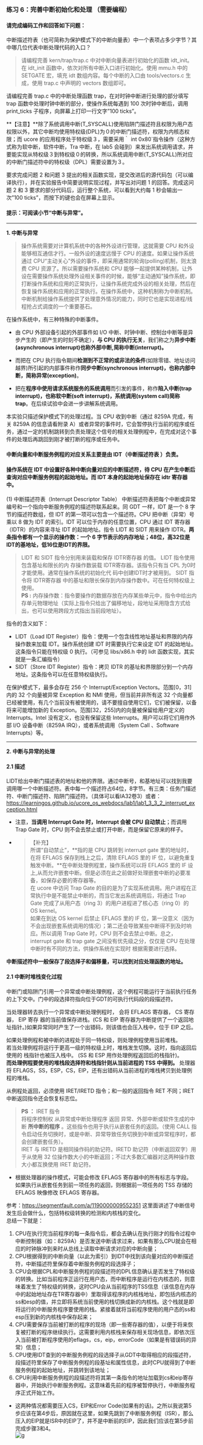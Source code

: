 ### 练习 6：完善中断初始化和处理 （需要编程）
#### 请完成编码工作和回答如下问题：

中断描述符表（也可简称为保护模式下的中断向量表）中一个表项占多少字节？其中哪几位代表中断处理代码的入口？  

> 请编程完善 kern/trap/trap.c 中对中断向量表进行初始化的函数 idt_init。在 idt_init 函数中，依次对所有中断入口进行初始化。使用 mmu.h 中的 SETGATE 宏，填充 idt 数组内容。每个中断的入口由 tools/vectors.c 生成，使用 trap.c 中声明的 vectors 数组即可。  

请编程完善 trap.c 中的中断处理函数 trap，在对时钟中断进行处理的部分填写 trap 函数中处理时钟中断的部分，使操作系统每遇到 100 次时钟中断后，调用 print_ticks 子程序，向屏幕上打印一行文字”100 ticks”。  

**【注意】**除了系统调用中断(T_SYSCALL)使用陷阱门描述符且权限为用户态权限以外，其它中断均使用特权级(DPL)为０的中断门描述符，权限为内核态权限；而 ucore 的应用程序处于特权级３，需要采用｀ int 0x80`指令操作（这种方式称为软中断，软件中断，Tra 中断，在 lab5 会碰到）来发出系统调用请求，并要能实现从特权级３到特权级０的转换，所以系统调用中断(T_SYSCALL)所对应的中断门描述符中的特权级（DPL）需要设置为３。  

要求完成问题 2 和问题 3 提出的相关函数实现，提交改进后的源代码包（可以编译执行），并在实验报告中简要说明实现过程，并写出对问题 1 的回答。完成这问题 2 和 3 要求的部分代码后，运行整个系统，可以看到大约每 1 秒会输出一次”100 ticks”，而按下的键也会在屏幕上显示。  

#### 提示：可阅读小节“中断与异常”。

----
**1. 中断与异常**  

> 操作系统需要对计算机系统中的各种外设进行管理，这就需要 CPU 和外设能够相互通信才行。一般外设的速度远慢于 CPU 的速度。如果让操作系统通过 CPU“主动关心”外设的事件，即采用通常的轮询(polling)机制，则太浪费 CPU 资源了。所以需要操作系统和 CPU 能够一起提供某种机制，让外设在需要操作系统处理外设相关事件的时候，能够“主动通知”操作系统，即打断操作系统和应用的正常执行，让操作系统完成外设的相关处理，然后在恢复操作系统和应用的正常执行。在操作系统中，这种机制称为中断机制。中断机制给操作系统提供了处理意外情况的能力，同时它也是实现进程/线程抢占式调度的一个重要基石。  

在操作系统中，有三种特殊的中断事件。
- 由 CPU 外部设备引起的外部事件如 I/O 中断、时钟中断、控制台中断等是异步产生的（即产生的时刻不确定），**与 CPU 的执行无关**，我们称之为**异步中断(asynchronous interrupt)也称外部中断,简称中断(interrupt)。**  

- 而把在 CPU 执行指令期间**检测到不正常的或非法的条件**(如除零错、地址访问越界)所引起的内部事件称作**同步中断(synchronous interrupt)，也称内部中断，简称异常(exception)**。  

- 把在**程序中使用请求系统服务的系统调用**而引发的事件，称作**陷入中断(trap interrupt)，也称软中断(soft interrupt)，系统调用(system call)简称 trap**。在后续试验中会进一步讲解系统调用。  

本实验只描述保护模式下的处理过程。当 CPU 收到中断（通过 8259A 完成，有关 8259A 的信息请看附录 A）或者异常的事件时，它会暂停执行当前的程序或任务，通过一定的机制跳转到负责处理这个信号的相关处理例程中，在完成对这个事件的处理后再跳回到刚才被打断的程序或任务中。  
#### 中断向量和中断服务例程的对应关系主要是由 IDT（中断描述符表 ）负责。  
#### 操作系统在 IDT 中设置好各种中断向量对应的中断描述符，待 CPU 在产生中断后查询对应中断服务例程的起始地址。而 IDT 本身的起始地址保存在 idtr 寄存器中。
(1) 中断描述符表（Interrupt Descriptor Table） 中断描述符表把每个中断或异常编号和一个指向中断服务例程的描述符联系起来。同 GDT 一样，IDT 是一个 8 字节的描述符数组，但 IDT 的第一项可以包含一个描述符。CPU 把中断（异常）号乘以 8 做为 IDT 的索引。IDT 可以位于内存的任意位置，CPU 通过 IDT 寄存器（IDTR）的内容来寻址 IDT 的起始地址。指令 LIDT 和 SIDT 用来操作 IDTR。**两条指令都有一个显示的操作数：一个 6 字节表示的内存地址；48位，高32位是IDT的基地址，低16位是IDT的界限。**  
> LIDT 和 SIDT 指令分别用来装载和保存 IDTR寄存器 的值。 LIDT 指令使用包含基址和限长的内
存操作数装载 IDTR寄存器。该指令只有当 CPL 为0时才能使用。通常在操作系统的初始化代
码中创建IDT时才被用到。 SIDT 指令将 IDTR寄存器 中的基址和限长保存到内存操作数中。可在任何特权级上使用。  
**PS :** 内存操作数：指令要操作的数据存放在内存某些单元中，指令中给出内存单元物理地址（实际上指令只给出了偏移地址，段地址采用隐含方式给出，也可以使用跨段方式指出当前段地址）。  

指令的含义如下：

- LIDT（Load IDT Register）指令：使用一个包含线性地址基址和界限的内存操作数来加载 IDT。操作系统创建 IDT 时需要执行它来设定 IDT 的起始地址。这条指令只能在特权级 0 执行。（可参见 libs/x86.h 中的 lidt 函数实现，其实就是一条汇编指令）  
- SIDT（Store IDT Register）指令：拷贝 IDTR 的基址和界限部分到一个内存地址。这条指令可以在任意特权级执行。  

在保护模式下，最多会存在 256 个 Interrupt/Exception Vectors。范围[0，31]内的 32 个向量被异常 Exception 和 NMI 使用，但当前并非所有这 32 个向量都已经被使用，有几个当前没有被使用的，请不要擅自使用它们，它们被保留，以备将来可能增加新的 Exception。范围[32，255]内的向量被保留给用户定义的 Interrupts。Intel 没有定义，也没有保留这些 Interrupts。用户可以将它们用作外部 I/O 设备中断（8259A IRQ），或者系统调用（System Call 、Software Interrupts）等。  

----
**2. 中断与异常的处理**  

#### 2.1 描述   
LIDT给出中断门描述表的地址和他的界限。通过中断号，和基地址可以找到我要调用哪一个中断描述符。表中每一个描述符占64位，8字节。有三类：任务门描述符、中断门描述符、陷阱门描述符。（具体可以看IA32卷3）或者：https://learningos.github.io/ucore_os_webdocs/lab1/lab1_3_3_2_interrupt_exception.html  
- 注意，**当调用 Interrupt Gate 时，Interrupt 会被 CPU 自动禁止**；而调用 Trap Gate 时，CPU 则不会去禁止或打开中断，而是保留它原来的样子。  

- > 【补充】  
所谓“自动禁止”，**指的是 CPU 跳转到 interrupt gate 里的地址时，在将 EFLAGS 保存到栈上之后，清除 EFLAGS 里的 IF 位，以避免重复触发中断。**在中断处理例程里，操作系统可以将 EFLAGS 里的 IF 设上,从而允许嵌套中断。但是必须在此之前做好处理嵌套中断的必要准备，如保存必要的寄存器等。  
在 ucore 中访问 Trap Gate 的目的是为了实现系统调用。用户进程在正常执行中是不能禁止中断的，而当它发出系统调用后，将通过 Trap Gate 完成了从用户态（ring 3）的用户进程进了核心态（ring 0）的 OS kernel。  
如果在到达 OS kernel 后禁止 EFLAGS 里的 IF 位，第一没意义（因为不会出现嵌套系统调用的情况）；第二还会导致某些中断得不到及时响应。所以调用 Trap Gate 时，CPU 则不会去禁止中断。总之，interrupt gate 和 trap gate 之间没有优先级之分，仅仅是 CPU 在处理中断时有不同的方法，供操作系统在实现时 根据需要进行选择。

**中断描述符中一般保存了段选择子和偏移量，可以找到对应处理函数的地址。**  
#### 2.1 中断时堆栈变化过程  
中断门或陷阱门引用一个异常或中断处理例程，这个例程可能运行于当前执行任务的上下文中。门中的段选择符指向位于GDT的可执行代码段的段描述符。 

当处理器转去执行一个异常或中断处理例程时， 会将 EFLAGS 寄存器， CS 寄存器， EIP 寄存
器的当前值保存进栈。(CS 和 EIP 寄存器为中断提供了一个返回地址指针。)如果异常同时产生了一个出错码，则该值也会压入栈中，位于 EIP 之后。  

如果处理例程和被中断的进程处于同一特权级，则处理例程使用当前堆栈。  
若当处理例程将运行于更高一级的特权级上时，堆栈发生切换。这时，指向返回后使用的
栈指针也被压入栈中。 (SS 和 ESP 用作处理例程返回后的栈指针)。  
**而处理例程要使用的堆栈段选择符和栈指针则从当前进程的 TSS 中得到。** 处理器将 EFLAGS，SS，ESP，CS，EIP，还有出错码从当前进程的堆栈拷贝到处理例程的堆栈。 

从例程处返回，必须使用 IRET/IRETD 指令；和一般的返回指令 RET 不同；IRET 中断返回指令还会恢复标志位。  
> **PS ：** IRET 指令  
将程序控制权 从异常或中断处理程序 返回 异常、外部中断或软件生成的中断 **所中断的程序** 。这些指令也用于执行从嵌套任务的返回。（使用 CALL 指令启动任务切换时，或是中断、异常导致任务切换到中断或异常程序时，都会创建嵌套任务）。  
IRET 与 IRETD 是相同操作码的助记符。IRETD 助记符（中断返回双字）用于从使用 32 位操作数大小的中断返回；不过大多数汇编器对这两种操作数大小都互换使用 IRET 助记符。 

- 根据处理器的操作模式，可能会修改 EFLAGS 寄存器中的所有标志与字段。如果执行从嵌套任务到前一项任务的返回，则根据前一项任务的 TSS 存储的 EFLAGS 映像修改 EFLAGS 寄存器。  

参考：https://segmentfault.com/a/1190000009552351 这里面讲述了中断信号发生后会做什么，包括特权级转换的检测和内核栈的变化。  
总结一下就是：  
1. CPU在执行完当前程序的每一条指令后，都会去确认在执行刚才的指令过程中中断控制器（如：8259A）是否发送中断请求过来，如果有那么CPU就会在相应的时钟脉冲到来时从总线上读取中断请求对应的中断向量；
2. CPU根据得到的中断向量（以此为索引）到IDT中找到该向量对应的中断描述符，中断描述符里保存着中断服务例程的段选择子；
3. CPU会根据CPL和中断服务例程的段描述符的DPL信息确认是否发生了特权级的转换。比如当前程序正运行在用户态，而中断程序是运行在内核态的，则意味着发生了特权级的转换，这时CPU会从当前程序的TSS信息（该信息在内存中的起始地址存在TR寄存器中）里取得该程序的内核栈地址，即包括内核态的ss和esp的值，并立即将系统当前使用的栈切换成新的内核栈。这个栈就是即将运行的中断服务程序要使用的栈。紧接着就将当前程序使用的用户态的ss和esp压到新的内核栈中保存起来；
4. CPU需要保存当前被打断的程序的现场（即一些寄存器的值），以便于将来恢复被打断的程序继续执行。这需要利用内核栈来保存相关现场信息，即依次压入当前被打断程序使用的eflags，cs，eip，errorCode（如果是有错误码的异常）信息；
5. CPU使用IDT查到的中断服务例程的段选择子从GDT中取得相应的段描述符，段描述符里保存了中断服务例程的段基址和属性信息，此时CPU就得到了中断服务例程的起始地址，并跳转到该地址；
6. CPU利用中断服务例程的段描述符将其第一条指令的地址加载到cs和eip寄存器中，开始执行中断服务例程。这意味着先前的程序被暂停执行，中断服务程序正式开始工作。  
- 这两种情况都需要压入CS，EIP和Error Code(如果有的话)。之所以我说第5步应该在第4步后，原因就在这里，如果先跳到了中断服务例程（ISR），那么压入的EIP就是ISR中的EIP了，并不是中断前的EIP，因此我们应该在第5步前完成步骤3和4。  
![g](https://segmentfault.com/img/remote/1460000009552356)

